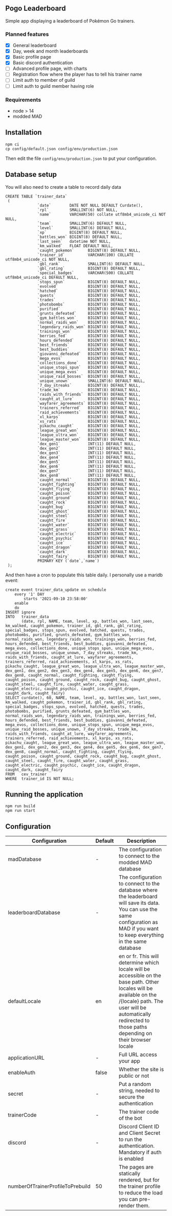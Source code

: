 ## Pogo Leaderboard

Simple app displaying a leaderboard of Pokémon Go trainers.

### Planned features

- [x] General leaderboard
- [x] Day, week and month leaderboards
- [x] Basic profile page
- [x] Basic discord authentication
- [ ] Advanced profile page, with charts
- [ ] Registration flow where the player has to tell his trainer name
- [ ] Limit auth to member of guild
- [ ] Limit auth to guild member having role

### Requirements

- node > 14
- modded MAD

## Installation

```shell
npm ci
cp config/default.json config/env/production.json
```

Then edit the file `config/env/production.json` to put your configuration.

## Database setup

You will also need to create a table to record daily data

```mysql
CREATE TABLE `trainer_data`
 (
              `date`        DATE NOT NULL DEFAULT Curdate(),
              `rpl`         SMALLINT(6) NOT NULL,
              `name`        VARCHAR(50) collate utf8mb4_unicode_ci NOT NULL,
              `team`        SMALLINT(6) DEFAULT NULL,
              `level`       SMALLINT(6) DEFAULT NULL,
              `xp`          BIGINT(8) DEFAULT NULL,
              `battles_won` BIGINT(8) DEFAULT NULL,
              `last_seen`   datetime NOT NULL,
              `km_walked`   FLOAT DEFAULT NULL,
              `caught_pokemon`      BIGINT(8) DEFAULT NULL,
              `trainer_id`          VARCHAR(100) COLLATE utf8mb4_unicode_ci NOT NULL,
              `gbl_rank`            SMALLINT(6) DEFAULT NULL,
              `gbl_rating`          BIGINT(8) DEFAULT NULL,
              `special_badges`      VARCHAR(500) COLLATE utf8mb4_unicode_ci DEFAULT NULL,
              `stops_spun`          BIGINT(8) DEFAULT NULL,
              `evolved`             BIGINT(8) DEFAULT NULL,
              `hatched`             BIGINT(8) DEFAULT NULL,
              `quests`              BIGINT(8) DEFAULT NULL,
              `trades`              BIGINT(8) DEFAULT NULL,
              `photobombs`          BIGINT(8) DEFAULT NULL,
              `purified`            BIGINT(8) DEFAULT NULL,
              `grunts_defeated`     BIGINT(8) DEFAULT NULL,
              `gym_battles_won`     BIGINT(8) DEFAULT NULL,
              `normal_raids_won`    BIGINT(8) DEFAULT NULL,
              `legendary_raids_won` BIGINT(8) DEFAULT NULL,
              `trainings_won`       BIGINT(8) DEFAULT NULL,
              `berries_fed`         BIGINT(8) DEFAULT NULL,
              `hours_defended`      BIGINT(8) DEFAULT NULL,
              `best_friends`        BIGINT(8) DEFAULT NULL,
              `best_buddies`        BIGINT(8) DEFAULT NULL,
              `giovanni_defeated`   BIGINT(8) DEFAULT NULL,
              `mega_evos`           BIGINT(8) DEFAULT NULL,
              `collections_done`    BIGINT(8) DEFAULT NULL,
              `unique_stops_spun`   BIGINT(8) DEFAULT NULL,
              `unique_mega_evos`    BIGINT(8) DEFAULT NULL,
              `unique_raid_bosses`  BIGINT(8) DEFAULT NULL,
              `unique_unown`        SMALLINT(6) DEFAULT NULL,
              `7_day_streaks`       BIGINT(8) DEFAULT NULL,
              `trade_km`            BIGINT(8) DEFAULT NULL,
              `raids_with_friends`  BIGINT(8) DEFAULT NULL,
              `caught_at_lure`      BIGINT(8) DEFAULT NULL,
              `wayfarer_agreements` BIGINT(8) DEFAULT NULL,
              `trainers_referred`   BIGINT(8) DEFAULT NULL,
              `raid_achievements`   BIGINT(8) DEFAULT NULL,
              `xl_karps`            BIGINT(8) DEFAULT NULL,
              `xs_rats`             BIGINT(8) DEFAULT NULL,
              `pikachu_caught`      BIGINT(8) DEFAULT NULL,
              `league_great_won`    BIGINT(8) DEFAULT NULL,
              `league_ultra_won`    BIGINT(8) DEFAULT NULL,
              `league_master_won`   BIGINT(8) DEFAULT NULL,
              `dex_gen1`            INT(11) DEFAULT NULL,
              `dex_gen2`            INT(11) DEFAULT NULL,
              `dex_gen3`            INT(11) DEFAULT NULL,
              `dex_gen4`            INT(11) DEFAULT NULL,
              `dex_gen5`            INT(11) DEFAULT NULL,
              `dex_gen6`            INT(11) DEFAULT NULL,
              `dex_gen7`            INT(11) DEFAULT NULL,
              `dex_gen8`            INT(11) DEFAULT NULL,
              `caught_normal`       BIGINT(8) DEFAULT NULL,
              `caught_fighting`     BIGINT(8) DEFAULT NULL,
              `caught_flying`       BIGINT(8) DEFAULT NULL,
              `caught_poison`       BIGINT(8) DEFAULT NULL,
              `caught_ground`       BIGINT(8) DEFAULT NULL,
              `caught_rock`         BIGINT(8) DEFAULT NULL,
              `caught_bug`          BIGINT(8) DEFAULT NULL,
              `caught_ghost`        BIGINT(8) DEFAULT NULL,
              `caught_steel`        BIGINT(8) DEFAULT NULL,
              `caught_fire`         BIGINT(8) DEFAULT NULL,
              `caught_water`        BIGINT(8) DEFAULT NULL,
              `caught_grass`        BIGINT(8) DEFAULT NULL,
              `caught_electric`     BIGINT(8) DEFAULT NULL,
              `caught_psychic`      BIGINT(8) DEFAULT NULL,
              `caught_ice`          BIGINT(8) DEFAULT NULL,
              `caught_dragon`       BIGINT(8) DEFAULT NULL,
              `caught_dark`         BIGINT(8) DEFAULT NULL,
              `caught_fairy`        BIGINT(8) DEFAULT NULL,
              PRIMARY KEY (`date`,`name`)
 );
```

And then have a cron to populate this table daily. I personally use a maridb event:

```mysql
create event trainer_data_update on schedule
    every '1' DAY
        starts '2021-09-10 23:58:00'
    enable
    do
INSERT ignore
INTO   trainer_data
       (date, rpl, NAME, team, level, xp, battles_won, last_seen, km_walked, caught_pokemon, trainer_id, gbl_rank, gbl_rating, special_badges, stops_spun, evolved, hatched, quests, trades, photobombs, purified, grunts_defeated, gym_battles_won, normal_raids_won, legendary_raids_won, trainings_won, berries_fed, hours_defended, best_friends, best_buddies, giovanni_defeated, mega_evos, collections_done, unique_stops_spun, unique_mega_evos, unique_raid_bosses, unique_unown, 7_day_streaks, trade_km, raids_with_friends, caught_at_lure, wayfarer_agreements, trainers_referred, raid_achievements, xl_karps, xs_rats, pikachu_caught, league_great_won, league_ultra_won, league_master_won, dex_gen1, dex_gen2, dex_gen3, dex_gen4, dex_gen5, dex_gen6, dex_gen7, dex_gen8, caught_normal, caught_fighting, caught_flying, caught_poison, caught_ground, caught_rock, caught_bug, caught_ghost, caught_steel, caught_fire, caught_water, caught_grass, caught_electric, caught_psychic, caught_ice, caught_dragon, caught_dark, caught_fairy)
SELECT curdate(), 60, NAME, team, level, xp, battles_won, last_seen, km_walked, caught_pokemon, trainer_id, gbl_rank, gbl_rating, special_badges, stops_spun, evolved, hatched, quests, trades, photobombs, purified, grunts_defeated, gym_battles_won, normal_raids_won, legendary_raids_won, trainings_won, berries_fed, hours_defended, best_friends, best_buddies, giovanni_defeated, mega_evos, collections_done, unique_stops_spun, unique_mega_evos, unique_raid_bosses, unique_unown, 7_day_streaks, trade_km, raids_with_friends, caught_at_lure, wayfarer_agreements, trainers_referred, raid_achievements, xl_karps, xs_rats, pikachu_caught, league_great_won, league_ultra_won, league_master_won, dex_gen1, dex_gen2, dex_gen3, dex_gen4, dex_gen5, dex_gen6, dex_gen7, dex_gen8, caught_normal, caught_fighting, caught_flying, caught_poison, caught_ground, caught_rock, caught_bug, caught_ghost, caught_steel, caught_fire, caught_water, caught_grass, caught_electric, caught_psychic, caught_ice, caught_dragon, caught_dark, caught_fairy
FROM   cev_trainer
WHERE  trainer_id IS NOT NULL;
```

## Running the application

```shell
npm run build
npm run start
```

## Configuration

| Configuration                    | Default | Description                                                                                                                                                                                                                       |
| -------------------------------- | ------- | --------------------------------------------------------------------------------------------------------------------------------------------------------------------------------------------------------------------------------- |
| madDatabase                      | -       | The configuration to connect to the modded MAD database                                                                                                                                                                           |
| leaderboardDatabase              | -       | The configuration to connect to the database where the leaderboard will save its data. You can use the same configuration as MAD if you want to keep everything in the same database                                              |
| defaultLocale                    | en      | en or fr. This will determine which locale will be accessible on the base path. Other locales will be available on the /{locale} path. The user will be automatically redirected to those paths depending on their browser locale |
| applicationURL                   | -       | Full URL access your app                                                                                                                                                                                                          |
| enableAuth                       | false   | Whether the site is public or not                                                                                                                                                                                                 |
| secret                           | -       | Put a random string, needed to secure the authentication                                                                                                                                                                          |
| trainerCode                      | -       | The trainer code of the bot                                                                                                                                                                                                       |
| discord                          | -       | Discord Client ID and Client Secret to run the authentication. Mandatory if auth is enabled                                                                                                                                       |
| numberOfTrainerProfileToPrebuild | 50      | The pages are statically rendered, but for the trainer profile to reduce the load you can pre-render them.                                                                                                                        |
